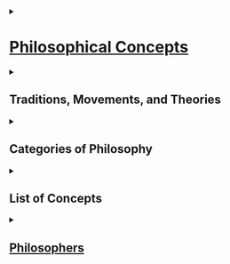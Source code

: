 <details><summary><h1><a href="https://plato.stanford.edu/index.html">Philosophical Concepts</a></h1></summary>

- [Philosophical Concepts](https://www.youtube.com/playlist?list=PLzWd5Ny3vW3Twa6jGRRBYsrqsLodJYfG7)

1. [Conceptual Distinctions](https://en.wikipedia.org/wiki/Category:Conceptual_distinctions)
2. [Conceptual Systems](https://en.wikipedia.org/wiki/Category:Conceptual_systems)
3. [Philosophical Arguments](https://en.wikipedia.org/wiki/Category:Philosophical_arguments)
4. [Philosophical Methodology](https://en.wikipedia.org/wiki/Category:Philosophical_methodology)
5. [Concepts in Metaphysics](https://en.wikipedia.org/wiki/Category:Concepts_in_metaphysics)
6. [Principles](https://en.wikipedia.org/wiki/Category:Principles)

</details>


<details><summary><h2> Traditions, Movements, and Theories </h2></summary>

1. [Information Philosophy](https://www.informationphilosopher.com/)
2. [Rationalism vs Empiricism](https://plato.stanford.edu/entries/rationalism-empiricism/)
3. [Analytical Philosophy](https://en.wikipedia.org/wiki/Category:Analytic_philosophy)
4. [Logical_positivism](https://en.wikipedia.org/wiki/Logical_positivism)
5. [Pragmatism](https://en.wikipedia.org/wiki/Category:Pragmatism)
6. [Empiricism](https://en.wikipedia.org/wiki/Category:Empiricism)
7. [Theories of Meaning](https://plato.stanford.edu/entries/meaning/)
8. [Nihilism](https://en.wikipedia.org/wiki/Category:Nihilism)
9. [Computational Philosophy](https://plato.stanford.edu/entries/computational-philosophy/)
10. [Philosophy of Mind](https://en.wikipedia.org/wiki/Category:Philosophy_of_mind)
11. [Philosophical Interpretation](https://en.wikipedia.org/wiki/Category:Interpretation_(philosophy))
12. [Thought Experiments](https://en.wikipedia.org/wiki/Category:Thought_experiments) and [Thought Experiments in Philosophy](https://en.wikipedia.org/wiki/Category:Thought_experiments_in_philosophy)
13. [Philosophical Schools of Thought](https://en.wikipedia.org/wiki/Category:Philosophical_schools_and_traditions)
14. [Philosophical Traditions](https://en.wikipedia.org/wiki/Category:Philosophical_traditions)
15. [Philosophical Movements](https://en.wikipedia.org/wiki/Category:Philosophical_movements)
16. [Philosophical Theories](https://en.wikipedia.org/wiki/Category:Philosophical_theories)
17. [Pragmaticism](https://en.wikipedia.org/wiki/Pragmaticism)
18. [List_of_schools_of_philosophy](https://en.wikipedia.org/wiki/List_of_schools_of_philosophy)

</details>

<details><summary><h2> Categories of Philosophy </h2></summary>

1. [Epistemology](https://en.wikipedia.org/wiki/Category:Epistemology)
	- [Epistemological_theories](https://en.wikipedia.org/wiki/Category:Epistemological_theories)
	- [Justification](https://en.wikipedia.org/wiki/Category:Justification_(epistemology))
	- [Concepts_in_epistemology](https://en.wikipedia.org/wiki/Category:Concepts_in_epistemology)
	- [Foundationalism](https://en.wikipedia.org/wiki/Foundationalism)
	- [Epistemology_of_science](https://en.wikipedia.org/wiki/Category:Epistemology_of_science)
	- [Empiricism](https://en.wikipedia.org/wiki/Category:Empiricism)
	- [Rationalism](https://en.wikipedia.org/wiki/Category:Rationalism)
	- [Evidentialism](https://en.wikipedia.org/wiki/Evidentialism)
	- [Coherentism](https://en.wikipedia.org/wiki/Coherentism) [Theories](https://plato.stanford.edu/entries/justep-coherence/)
	- [Epistemic Closure](https://plato.stanford.edu/entries/closure-epistemic/)
	- [Analysis of Knowledge](https://plato.stanford.edu/entries/knowledge-analysis/)
	- [Verificationism](https://en.wikipedia.org/wiki/Verificationism)
	- [Formal](https://plato.stanford.edu/entries/formal-epistemology/)
	- [Social Epistemology](https://plato.stanford.edu/entries/epistemology-social/)
	- [Bayesian Epistemology](https://plato.stanford.edu/entries/epistemology-bayesian/)
	- [Constructive Empiricism](https://plato.stanford.edu/entries/constructive-empiricism/)
	- [Münchhausen trilemma](https://en.wikipedia.org/wiki/M%C3%BCnchhausen_trilemma)
	- [Fallibilism](https://en.wikipedia.org/wiki/Fallibilism)
	- [Epistemic Paradoxes](https://plato.stanford.edu/entries/epistemic-paradoxes/)
	- [Skepticism](https://en.wikipedia.org/wiki/Category:Skepticism)
	- [Theories of Truth](https://en.wikipedia.org/wiki/Category:Theories_of_truth)
	- [Truth Values](https://plato.stanford.edu/entries/truth-values/)
	- [Reliabalism](https://plato.stanford.edu/entries/reliabilism/)
	- [Perspectivism](https://en.wikipedia.org/wiki/Perspectivism)
	- [Disquotational Principle](https://en.wikipedia.org/wiki/Disquotational_principle)
	- [Computational Epistemology](http://cogsci.uwaterloo.ca/Index.html)
	- [Defeasibility Theories of Knowledge](https://philpapers.org/browse/defeasibility-theory-of-knowledge) & [Defeaters in Epistemology](https://iep.utm.edu/defeaters-in-epistemology/)
	- [Hinge Epistemology](https://philpapers.org/rec/COLWHE)
	- [Truth Correspondence](https://plato.stanford.edu/entries/truth-correspondence/)
	- [Knowledge and Truth Tracking](https://academic.oup.com/book/5808/chapter-abstract/149017155?redirectedFrom=fulltext)
	- [Infinitism](https://iep.utm.edu/inf-epis/)
	- [Coherentism](https://plato.stanford.edu/entries/justep-coherence/)
	- [Internalism and Externalism](https://plato.stanford.edu/entries/justep-intext/)
	- [Social Epistemology](https://plato.stanford.edu/entries/epistemology-social/)
2. [Ontology](https://en.wikipedia.org/wiki/Ontology)
	- [Applied Ontology](http://ontology.buffalo.edu/smith/)
	- [Mereology](https://en.wikipedia.org/wiki/Category:Mereology)
3. [Metaphysics](https://en.wikipedia.org/wiki/Category:Metaphysics)
	- [The Metaphysics Project](https://mally.stanford.edu/index.html)
4. [Philosophy of Language](https://en.wikipedia.org/wiki/Category:Philosophy_of_language)
	- [Meaning](https://en.wikipedia.org/wiki/Category:Meaning_(philosophy_of_language))
	- [Formal Semantics](https://en.wikipedia.org/wiki/Category:Formal_semantics_(natural_language))
	- [Semantics](https://en.wikipedia.org/wiki/Category:Semantics)
	- [Linguistic Pragmatics](https://en.wikipedia.org/wiki/Category:Pragmatics)
	- [Semiotics](https://en.wikipedia.org/wiki/Category:Semiotics)
5. [Philosophy of Science](https://en.wikipedia.org/wiki/Category:Philosophy_of_science)
6. [Philosophy_of_social_science](https://en.wikipedia.org/wiki/Category:Philosophy_of_social_science)
7. [Philology](https://en.wikipedia.org/wiki/Philology)
8. [Formal Semantics](https://en.wikipedia.org/wiki/Category:Formal_semantics_(natural_language))

</details>

<details><summary><h2> List of Concepts </h2></summary>

1. [Events](https://plato.stanford.edu/entries/events/)
2. [Properties](https://plato.stanford.edu/entries/properties/)
3. [Platonism](https://en.wikipedia.org/wiki/Platonism)
4. [Teleology](https://en.wikipedia.org/wiki/Category:Teleology)
5. [Argumentation & Reasoning](https://philpeople.org/profiles/41605/publication_attributions?app=&order=added&page=6)
6. [Types & Tokens](https://plato.stanford.edu/entries/types-tokens/)
7. [Occams Razor](https://en.wikipedia.org/wiki/Occam%27s_razor)
8. [Argument From Ignorance](https://en.wikipedia.org/wiki/Argument_from_ignorance)
9. [Reductio Ad Absurdum](https://en.wikipedia.org/wiki/Reductio_ad_absurdum)
10. [Fact-Value](https://en.wikipedia.org/wiki/Fact%E2%80%93value_distinction)
11. [Is-Ought](https://en.wikipedia.org/wiki/Is%E2%80%93ought_problem)
12. [Principle of Charity](https://en.wikipedia.org/wiki/Principle_of_charity)
13. [Map-Territory](https://en.wikipedia.org/wiki/Map%E2%80%93territory_relation)
14. [Allegory of the Cave](https://en.wikipedia.org/wiki/Allegory_of_the_cave)
15. [Statistical Syllogism](https://en.wikipedia.org/wiki/Statistical_syllogism)
16. [Just World Hypothesis](https://en.wikipedia.org/wiki/Just-world_hypothesis)
17. [A priori A Posteriori](https://en.wikipedia.org/wiki/A_priori_and_a_posteriori)
18. [Humes Fork](https://en.wikipedia.org/wiki/Hume%27s_fork)
19. [Analytic - Synthetic](https://en.wikipedia.org/wiki/Analytic%E2%80%93synthetic_distinction)
20. [Potentiality vs Actuality](https://en.wikipedia.org/wiki/Potentiality_and_actuality)
21. [Essence](https://en.wikipedia.org/wiki/Essence)
22. [Monotonicity of Entailment](https://en.wikipedia.org/wiki/Monotonicity_of_entailment)
23. [Difference](https://en.wikipedia.org/wiki/Category:Difference)
24. [Abstract vs Concrete](https://en.wikipedia.org/wiki/Abstract_and_concrete)
25. [Kantian Categories](https://en.wikipedia.org/wiki/Category_(Kant)#The_table_of_judgments)
26. [Dualism](https://plato.stanford.edu/entries/dualism/)
27. [Kantian Metaphysics](https://plato.stanford.edu/entries/kant-metaphysics/)
28. [State of Affairs](https://plato.stanford.edu/entries/states-of-affairs/)
29. [Facts & Knowledge](https://plato.stanford.edu/entries/facts/)
30. [Vacuous Truth](https://en.wikipedia.org/wiki/Vacuous_truth)
31. [Necessity and Sufficiency](https://en.wikipedia.org/wiki/Category:Necessity_and_sufficiency)
32. [Dichotomies](https://en.wikipedia.org/wiki/Category:Dichotomies)
33. [Principle of Sufficient Reason](https://en.wikipedia.org/wiki/Principle_of_sufficient_reason)
34. [Belief](https://en.wikipedia.org/wiki/Belief_revision) [Revision](https://plato.stanford.edu/entries/logic-belief-revision/)
35. [transcendental arguments](https://plato.stanford.edu/entries/transcendental-arguments/)
36. [Objectivity](https://en.wikipedia.org/wiki/Objectivity_(philosophy))
37. [Philosophical Razors](https://en.wikipedia.org/wiki/Category:Razors_(philosophy))
38. [Contingency](https://en.wikipedia.org/wiki/Contingency_(philosophy))
39. [Genus - Differentia](https://en.wikipedia.org/wiki/Genus%E2%80%93differentia_definition)
40. [Abstract Objects](https://plato.stanford.edu/entries/abstract-objects/)
41. [Existence_precedes_essence](https://en.wikipedia.org/wiki/Existence_precedes_essence)
42. [Conceptualism vs Non-Conceptualism](https://plato.stanford.edu/entries/kant-conceptualism/)
43. [Concepts](https://en.wikipedia.org/wiki/Category:Concepts)
44. [Realist](https://iep.utm.edu/sci-real/) vs [Anti-Realist](http://people.loyno.edu/~folse/Realism1.html)
	- [Realism](https://plato.stanford.edu/entries/realism/)
	- [Philosophical Realism](https://en.wikipedia.org/wiki/Category:Philosophical_realism)
45. [Mediaval Problem of Universals](https://plato.stanford.edu/entries/universals-medieval/)
46. [Dispositions](https://plato.stanford.edu/entries/dispositions/)
47. [Intrinsic vs Extrinsic](https://plato.stanford.edu/entries/intrinsic-extrinsic/)
48. [Determinate and Determinables](https://plato.stanford.edu/entries/determinate-determinables/)
49. [Vagueness](https://plato.stanford.edu/entries/vagueness/)
50. [Monism](https://en.wikipedia.org/wiki/Category:Monism)
	- [Materialism](https://en.wikipedia.org/wiki/Materialism)
51. [Nominalism](https://en.wikipedia.org/wiki/Nominalism)
52. [Naturalism](https://plato.stanford.edu/entries/naturalism/)
53. [Idealism](https://en.wikipedia.org/wiki/Category:Idealism)
54. [Tropes](https://plato.stanford.edu/entries/tropes/)
55. [Particulars](https://en.wikipedia.org/wiki/Particular)
56. [Objects](https://plato.stanford.edu/entries/object/): [Category of Objects](https://en.wikipedia.org/wiki/Category:Objects) and [Fictional Entities](https://plato.stanford.edu/entries/fictional-entities/)
57. [Substance](https://plato.stanford.edu/entries/substance/)
58. [Categories](https://plato.stanford.edu/entries/categories/)
59. [Essential vs Accidental](https://plato.stanford.edu/entries/essential-accidental/)
60. [Relations](https://plato.stanford.edu/entries/relations/)
61. [Process Philosophy](https://plato.stanford.edu/entries/process-philosophy/)
62. [Fundamentality](https://plato.stanford.edu/entries/fundamentality/)
63. [Temporal Parts](https://plato.stanford.edu/entries/temporal-parts/)
64. [Problem of the Many](https://plato.stanford.edu/entries/problem-of-many/)
65. [Sorites Paradox](https://plato.stanford.edu/entries/sorites-paradox/)
66. [Gettier Problem](https://en.wikipedia.org/wiki/Gettier_problem)
67. [Meaning](https://en.wikipedia.org/wiki/Meaning_(philosophy))
68. [Aristotle Causality](https://plato.stanford.edu/entries/aristotle-causality/)
69. [Possible Worlds](https://plato.stanford.edu/entries/possible-worlds/)
70. [Ghost in the Machine](https://en.wikipedia.org/wiki/Ghost_in_the_machine)
71. [Ontological Commitment](https://plato.stanford.edu/entries/ontological-commitment/)
72. [Supervenience](https://plato.stanford.edu/entries/supervenience/)
73. [Philosophical Zombies](https://plato.stanford.edu/entries/zombies/)
74. [Quantifiers](https://en.wikipedia.org/wiki/Quantifier_(logic))
75. [Mathematical Mapping](https://en.wikipedia.org/wiki/Map_(mathematics))
76. [Logical Connective](https://en.wikipedia.org/wiki/Category:Logical_connectives)
77. [Kripke Semantics](https://en.wikipedia.org/wiki/Kripke_semantics)
78. [Aristotle on Non Contradiction](https://plato.stanford.edu/entries/aristotle-noncontradiction/)
79. [Symbol Grounding Problem](https://en.wikipedia.org/wiki/Symbol_grounding_problem)
80. [Descartes Rejection of Aristotelianism](https://oxford.universitypressscholarship.com/view/10.1093/acprof:oso/9780199570430.001.0001/acprof-9780199570430-chapter-6)
81. [Action Theory](https://plato.stanford.edu/entries/action/)
82. [Thought Experiment](https://en.wikipedia.org/wiki/Thought_experiment)
83. [Hermeneutics](https://plato.stanford.edu/entries/hermeneutics/)
84. [Free](https://en.wikipedia.org/wiki/Category:Free_will) [Will](https://plato.stanford.edu/entries/freewill/)
	- [Indeterminism](https://en.wikipedia.org/wiki/Indeterminism)
	- [Randomness](https://en.wikipedia.org/wiki/Category:Randomness)
	- [Determinism](https://en.wikipedia.org/wiki/Category:Determinism)
	- [Incompatibilism Theories](https://plato.stanford.edu/entries/incompatibilism-theories/)
	- [Compatibalism](https://plato.stanford.edu/entries/compatibilism/)
	- [Uncertainty](https://en.wikipedia.org/wiki/Uncertainty)
	- [Agency](https://plato.stanford.edu/entries/agency/)
	- [Libertarianism](https://en.wikipedia.org/wiki/Libertarianism_(metaphysics))
	- [Philosophy](https://plato.stanford.edu/entries/action/) of [Action](https://en.wikipedia.org/wiki/Category:Action_(philosophy))
85. [Hypothetical Impertive](https://en.wikipedia.org/wiki/Hypothetical_imperative)
86. [Categorical Imperitive](https://en.wikipedia.org/wiki/Categorical_imperative)
87. [Sophisttry](https://en.wikipedia.org/wiki/Sophist)
88. [Critique_of_the_Kantian_Philosophy](https://en.wikipedia.org/wiki/Critique_of_the_Kantian_Philosophy)
89. [Instrumental Rationality](https://plato.stanford.edu/entries/rationality-instrumental/)
90. [Instrumental_and_value_rationality](https://en.wikipedia.org/wiki/Instrumental_and_value_rationality)
91. [Information](https://plato.stanford.edu/entries/information/)
92. [Philosophy of Information](https://en.wikipedia.org/wiki/Philosophy_of_information)
93. [Unobservable](https://en.wikipedia.org/wiki/Unobservable)
94. [Anti Realism](https://en.wikipedia.org/wiki/Anti-realism)
95. [Qualia: The Knowledge Argument](https://plato.stanford.edu/entries/qualia-knowledge/)
96. [Intersubjectivity](https://en.wikipedia.org/wiki/Intersubjectivity)
97. [Other Minds](https://plato.stanford.edu/entries/other-minds/)
98. [Sorites Paradox](https://plato.stanford.edu/entries/sorites-paradox/)
99. [Descartes Method](https://plato.stanford.edu/entries/descartes-method/)
100. [Kantian Category](https://en.wikipedia.org/wiki/Category_(Kant)) and [Aristotelian Categories](https://en.wikipedia.org/wiki/Categories_(Aristotle))
101. [Deconstruction](https://en.wikipedia.org/wiki/Deconstruction)
102. [Implicature](https://plato.stanford.edu/entries/implicature/)
103. [Mental Causation](https://plato.stanford.edu/entries/mental-causation/)
104. [Scientific Realism](https://plato.stanford.edu/entries/scientific-realism/)
105. [Rationalism](https://en.wikipedia.org/wiki/Rationalism)
106. [Bounded Rationality](https://en.wikipedia.org/wiki/Bounded_rationality)
107. [Chinese Room](https://en.wikipedia.org/wiki/Chinese_room)
108. [Propositional](https://iep.utm.edu/prop-ati/) [Attitude](https://en.wikipedia.org/wiki/Propositional_attitude)
109. [Vienna Circle](https://plato.stanford.edu/entries/vienna-circle/)
110. [Sense and Reference](https://en.wikipedia.org/wiki/Sense_and_reference)
111. [Essentialism](https://en.wikipedia.org/wiki/Essentialism)
112. [Hegelian Dialectics](https://plato.stanford.edu/entries/hegel-dialectics/) and [Dialectical Forms](https://en.wikipedia.org/wiki/Dialectic)
113. [Panpsychism](https://plato.stanford.edu/entries/panpsychism/)
114. [Quine–Putnam indispensability argument](https://en.wikipedia.org/wiki/Quine%E2%80%93Putnam_indispensability_argument)
115. [Benacerrafs Identification Problem](https://en.wikipedia.org/wiki/Benacerraf%27s_identification_problem)
116. [Underdetermination](https://en.wikipedia.org/wiki/Underdetermination)
117. [Raven Paradox](https://en.wikipedia.org/wiki/Raven_paradox)
118. [De Dicto - De Re](https://plato.stanford.edu/entries/prop-attitude-reports/dere.html)
119. [Problem of the Criterion](https://en.wikipedia.org/wiki/Problem_of_the_criterion)
120. [Incompleteness Theorems](https://en.wikipedia.org/wiki/G%C3%B6del%27s_incompleteness_theorems)
121. [No Free Lunch Theorem](https://en.wikipedia.org/wiki/No_free_lunch_theorem)
122. [Underdetermination](https://plato.stanford.edu/entries/scientific-underdetermination/)
123. [Correspondence Theory of Truth](https://plato.stanford.edu/entries/truth-correspondence/)
124. [Universal Constructor](https://en.wikipedia.org/wiki/Von_Neumann_universal_constructor)
125. [Impossibility Theorem](https://en.wikipedia.org/wiki/Arrow%27s_impossibility_theorem)
126. [Self Reference](https://plato.stanford.edu/entries/self-reference/)
127. [Self Referential Paradoxes](https://en.wikipedia.org/wiki/Category:Self-referential_paradoxes)
128. [Deflationary Theory of Truth](https://en.wikipedia.org/wiki/Deflationary_theory_of_truth)
129. [Conways Game of Life](https://en.wikipedia.org/wiki/Conway%27s_Game_of_Life)
130. [Computational Irreducibility](https://en.wikipedia.org/wiki/Computational_irreducibility)
131. [Church Turing Thesis](https://plato.stanford.edu/entries/church-turing/)
132. [Self Replicating Machine](https://en.wikipedia.org/wiki/Self-replicating_machine)
133. [Self Organization](https://en.wikipedia.org/wiki/Self-organization)
134. [Felicity Conditions](https://en.wikipedia.org/wiki/Felicity_(pragmatics))
135. [Mills Methods](https://en.wikipedia.org/wiki/Mill%27s_Methods)
136. [Pragmatic_maxim](https://en.wikipedia.org/wiki/Pragmatic_maxim)
137. [Truthmakers](https://plato.stanford.edu/entries/truthmakers/) and [Truthmaker_theory](https://en.wikipedia.org/wiki/Truthmaker_theory)
138. [Basic Belief](https://en.wikipedia.org/wiki/Basic_belief)
139. [Collective Consciousness](https://en.wikipedia.org/wiki/Collective_consciousness)
140. [Aberrant_decoding](https://en.wikipedia.org/wiki/Aberrant_decoding)
141. [Context_principle](https://en.wikipedia.org/wiki/Context_principle)
142. [Deixis](https://en.wikipedia.org/wiki/Deixis)
143. [Principle_of_humanity](https://en.wikipedia.org/wiki/Principle_of_humanity)
144. [Precautionary_principle](https://en.wikipedia.org/wiki/Precautionary_principle)
145. [Cooperative_principle](https://en.wikipedia.org/wiki/Cooperative_principle)
146. [Straw Man](https://en.wikipedia.org/wiki/Straw_man)
147. [Meme](https://en.wikipedia.org/wiki/Meme)
148. [Metanarrative](https://en.wikipedia.org/wiki/Metanarrative)
149. [Social Norm](https://en.wikipedia.org/wiki/Social_norm)
150. [Paradigm](https://en.wikipedia.org/wiki/Paradigm)
151. [Theory of Everything](https://en.wikipedia.org/wiki/Theory_of_everything)
152. [Worldview](https://en.wikipedia.org/wiki/Worldview)
153. [Qualia](https://en.wikipedia.org/wiki/Qualia)
154. [Harm Principle](https://en.wikipedia.org/wiki/Harm_principle)
155. [Gettier Problem](https://iep.utm.edu/gettier/)
156. [Contextualism](https://en.wikipedia.org/wiki/Contextualism)
157. [Problem_of_the_criterion](https://en.wikipedia.org/wiki/Problem_of_the_criterion)
158. [Ship of Theseus](https://en.wikipedia.org/wiki/Ship_of_Theseus)
159. [Moravecs Paradox](https://en.wikipedia.org/wiki/Moravec%27s_paradox)
160. [Mental Causation](https://plato.stanford.edu/entries/mental-causation/)
161. [The pairing problem](https://www3.nd.edu/~jspeaks/courses/2006-7/20208/against-dualism.html)
162. [Qualia: Knowledge Argument against Physicalism](https://plato.stanford.edu/entries/qualia-knowledge/)
163. [Prototype Theory](https://en.wikipedia.org/wiki/Prototype_theory)
164. [Archetype](https://en.wikipedia.org/wiki/Archetype)
165. [Postmodernism](https://en.wikipedia.org/wiki/Postmodernism)
	- [The Postmodern condition](https://en.wikipedia.org/wiki/The_Postmodern_Condition)
	- [Postmodernity](https://en.wikipedia.org/wiki/Postmodernity)
166. [Causation in Physics](https://plato.stanford.edu/entries/causation-physics/)
167. [Natural Philosophy](https://en.wikipedia.org/wiki/Natural_philosophy)
168. [Luthers Inluence on Philosophy](https://plato.stanford.edu/entries/luther-influence/)
169. [Relevance Theory](https://en.wikipedia.org/wiki/Relevance_theory)
170. [Ataraxia](https://en.wikipedia.org/wiki/Ataraxia) and [Apatheia](https://en.wikipedia.org/wiki/Apatheia) and [Euthymia](https://en.wikipedia.org/wiki/Euthymia_(philosophy))
171. [Social Contract](https://en.wikipedia.org/wiki/Social_contract)
172. [Quietism](https://en.wikipedia.org/wiki/Quietism_(philosophy))
173. [Hypothetico-Deductive Model](https://en.wikipedia.org/wiki/Hypothetico-deductive_model)
174. [Romanticism_in_philosophy](https://en.wikipedia.org/wiki/Romanticism_in_philosophy)
175. [Critical_rationalism](https://en.wikipedia.org/wiki/Critical_rationalism)
176. [Positivism](https://en.wikipedia.org/wiki/Positivism), [Positivism_dispute](https://en.wikipedia.org/wiki/Positivism_dispute), and [Antipositivism](https://en.wikipedia.org/wiki/Antipositivism)
177. [Historicism](https://en.wikipedia.org/wiki/Historicism)
188. [Dogma](https://en.wikipedia.org/wiki/Dogma)
	- [Disconfirming Evidence](http://rebirthofreason.com/Articles/Rowlands/Disconfirming_Evidence.shtml)
	- [Falsifiability](https://en.wikipedia.org/wiki/Falsifiability)
	- [Ad_hoc_hypothesis](https://en.wikipedia.org/wiki/Ad_hoc_hypothesis)
	- [Raven_paradox](https://en.wikipedia.org/wiki/Raven_paradox)
	- [Selective_perception](https://en.wikipedia.org/wiki/Selective_perception)
189. [Neo Kantianism](https://plato.stanford.edu/entries/neo-kantianism/)
190. [World_disclosure](https://en.wikipedia.org/wiki/World_disclosure)
191. [Lebensphilosophie](https://en.wikipedia.org/wiki/Lebensphilosophie)
192. [Duhem Quine Thesis](https://en.wikipedia.org/wiki/Duhem%E2%80%93Quine_thesis)
193. [Linguistic_modality](https://en.wikipedia.org/wiki/Category:Linguistic_modality)
194. [Language Game](https://en.wikipedia.org/wiki/Language_game_(philosophy))
195. [Will to Power](https://en.wikipedia.org/wiki/Will_to_power)
196. [Condorcet_paradox](https://en.wikipedia.org/wiki/Condorcet_paradox)
197. [The Economic Analysis of Law](https://plato.stanford.edu/entries/legal-econanalysis/)
198. [Fitch's Paradox of Knowability](https://en.wikipedia.org/wiki/Fitch%27s_paradox_of_knowability)
199. [Philosophy of AI](https://en.wikipedia.org/wiki/Philosophy_of_artificial_intelligence)
	- [Reasoning_system](https://en.wikipedia.org/wiki/Reasoning_system)
	- [artificial general intelligence](https://en.wikipedia.org/wiki/Artificial_general_intelligence)
	- [turing test](https://plato.stanford.edu/entries/turing-test/)
	- [Knowledge_representation_and_reasoning](https://en.wikipedia.org/wiki/Knowledge_representation_and_reasoning)
	- [Church Turing Thesis](https://en.wikipedia.org/wiki/Church%E2%80%93Turing_thesis)
	- [Computability](https://en.wikipedia.org/wiki/Computability)
	- [Computable Function](https://en.wikipedia.org/wiki/Computable_function)
	- [Model of Computation](https://en.wikipedia.org/wiki/Model_of_computation)
200. [Thought Experiment](https://plato.stanford.edu/entries/thought-experiment/)
201. [Wu Wei](https://en.wikipedia.org/wiki/Wu_wei)
202. [Observational_equivalence](https://en.wikipedia.org/wiki/Observational_equivalence)
203. [Overdetermination](https://en.wikipedia.org/wiki/Overdetermination)
204. [Confirmation_holism](https://en.wikipedia.org/wiki/Confirmation_holism)
205. [Instrumentalism](https://en.wikipedia.org/wiki/Instrumentalism)
206. [Computational_theory_of_mind](https://en.wikipedia.org/wiki/Computational_theory_of_mind)
207. [Functionalism](https://en.wikipedia.org/wiki/Functionalism_(philosophy_of_mind))
208. [Expert System](https://en.wikipedia.org/wiki/Expert_system)

</details>

<details><summary><h2><a href="https://leiterreports.typepad.com/blog/2009/03/so-who-is-the-most-important-philosopher-of-the-past-200-years.html">Philosophers</a></h2></summary>

- [Timeline of Western Philosophy](https://en.wikipedia.org/wiki/Timeline_of_Western_philosophers)
- [Pupils of Socrates](https://en.wikipedia.org/wiki/Category:Pupils_of_Socrates)

<details><summary><h3> Ancient Greece and Rome </h3></summary>

1. [Ancient_Greek_philosophy](https://en.wikipedia.org/wiki/Ancient_Greek_philosophy)
2. [Presocratic_philosophy](https://en.wikipedia.org/wiki/Category:Presocratic_philosophy)
3. [Hellenistic_philosophy](https://en.wikipedia.org/wiki/Category:Hellenistic_philosophy)
4. [Pyrrhonism](https://en.wikipedia.org/wiki/Category:Pyrrhonism)
5. [Hellenistic_period](https://en.wikipedia.org/wiki/Hellenistic_period)
6. [Gorgias](https://en.wikipedia.org/wiki/Gorgias_(dialogue))
7. [Epilogism](https://en.wikipedia.org/wiki/Epilogism)
8. [Milesian School](https://en.wikipedia.org/wiki/Milesian_school)
9. [Eleatic School](https://en.wikipedia.org/wiki/Category:Eleatic_school)
10. [Atomism](https://en.wikipedia.org/wiki/Atomism)
11. [Epicureanism](https://en.wikipedia.org/wiki/Epicureanism)
	- [Epicurean Philosophers](https://en.wikipedia.org/wiki/Category:Epicurean_philosophers)
12. [Stoicism](https://en.m.wikipedia.org/wiki/Category:Stoicism)
13. [Ancient_Roman_philosophy](https://en.wikipedia.org/wiki/Ancient_Roman_philosophy)
14. [Cynicism](https://en.wikipedia.org/wiki/Cynicism_(philosophy))
15. [Pyrrhonism](https://en.wikipedia.org/wiki/Pyrrhonism)

</details>

<details><summary><h3><a href="https://en.wikipedia.org/wiki/Category:Classical_Greek_philosophers">Classical and </a><a href="https://en.wikipedia.org/wiki/Category:Presocratic_philosophers">Presocratic Philosophers</a></h3></summary>

1. [Sextus Empiricus](https://en.wikipedia.org/wiki/Sextus_Empiricus)
2. [Zeno Elea](https://plato.stanford.edu/entries/zeno-elea/)
3. [PreSocratics](https://plato.stanford.edu/entries/presocratics/)
4. [Democritus](https://en.wikipedia.org/wiki/Democritus)
5. [Epicurus](https://plato.stanford.edu/entries/epicurus/)
	- [epicurus website](https://epicurus.net/)
	- [epicurism](https://epicurism.info/)
	- [epicurusphilosophy](https://epicurusphilosophy.com/)
	- [newepicurean](https://newepicurean.com/)
6. [Lucretius](https://plato.stanford.edu/entries/lucretius/)
7. [parmenides](https://plato.stanford.edu/entries/parmenides/)
8. [Protagoras](https://en.wikipedia.org/wiki/Protagoras)
9. [Socrates](https://en.wikipedia.org/wiki/Category:Socrates)
10. [Plato](https://en.wikipedia.org/wiki/Category:Plato)
11. [Aristotle](https://en.wikipedia.org/wiki/Category:Aristotle)
12. [Carneades](https://en.wikipedia.org/wiki/Carneades)
13. [Cicero](https://en.wikipedia.org/wiki/Cicero)
14. [Parmenides](https://en.wikipedia.org/wiki/Parmenides)
15. [Heraclitus](https://en.wikipedia.org/wiki/Heraclitus)
16. [Pyrrho](https://en.wikipedia.org/wiki/Pyrrho)
17. [Thucydides](https://en.wikipedia.org/wiki/Thucydides)
18. [Plutarch](https://en.wikipedia.org/wiki/Plutarch)
19. [Herodotus](https://en.wikipedia.org/wiki/Herodotus)
20. [Pre Socratic Philosophy](https://en.wikipedia.org/wiki/Pre-Socratic_philosophy)
21. [Cyrenaics](https://en.wikipedia.org/wiki/Cyrenaics)
22. [Thales of Miletus](https://en.wikipedia.org/wiki/Thales_of_Miletus)
23. [Xenophanes](https://plato.stanford.edu/entries/xenophanes/)
24. [Lucretius](https://plato.stanford.edu/entries/lucretius/)
25. [Leucippus](https://en.wikipedia.org/wiki/Leucippus)
26. [Euhemerus](https://en.wikipedia.org/wiki/Euhemerus)
27. [Anaxagoras](https://plato.stanford.edu/entries/anaxagoras/)
28. [Aristippus](https://en.wikipedia.org/wiki/Aristippus)
29. [Hypatia](https://en.wikipedia.org/wiki/Hypatia)
30. [Marcus_Aurelius](https://en.wikipedia.org/wiki/Marcus_Aurelius)
31. [Diagoras of Melos](https://en.wikipedia.org/wiki/Diagoras_of_Melos)
32. [Theodorus of Cyrene](https://en.wikipedia.org/wiki/Theodorus_of_Cyrene)
33. [Archytas](https://en.wikipedia.org/wiki/Archytas)
34. [Anaxagoras](https://en.wikipedia.org/wiki/Anaxagoras)
35. [Archelaus](https://en.wikipedia.org/wiki/Archelaus_(philosopher))
36. [Xenophon](https://en.wikipedia.org/wiki/Xenophon)
37. [Polybius](https://en.wikipedia.org/wiki/Polybius)
38. [Epictetus](https://en.wikipedia.org/wiki/Epictetus)
39. [Seneca_the_Younger](https://en.wikipedia.org/wiki/Seneca_the_Younger)
40. [Diogenes](https://en.wikipedia.org/wiki/Diogenes)
41. [Antisthenes](https://en.wikipedia.org/wiki/Antisthenes)
42. [Seneca The Younger](https://en.wikipedia.org/wiki/Seneca_the_Younger)
43. [Antisthenes](https://en.wikipedia.org/wiki/Antisthenes)

#### Historical Information

1. [Alexander the Great](https://en.wikipedia.org/wiki/Alexander_the_Great)
2. [Greece in Roman Era](https://en.wikipedia.org/wiki/Greece_in_the_Roman_era)
3. [Ancient Rome](https://en.wikipedia.org/wiki/Ancient_Rome)
4. [Roman Republic](https://en.wikipedia.org/wiki/Roman_Republic)
5. [Roman Kingdom](https://en.wikipedia.org/wiki/Roman_Kingdom)

</details>

<details><summary><h3><a href="https://en.wikipedia.org/wiki/Category:Ancient_Chinese_philosophy">Ancient Chinese Philosophy</a></h3></summary>

1. [Confucius](https://en.wikipedia.org/wiki/Confucius)
	- [Neo Confucianism](https://en.wikipedia.org/wiki/Neo-Confucianism)
	- [Four_Books_and_Five_Classics](https://en.wikipedia.org/wiki/Four_Books_and_Five_Classics)
	- [Confucian Thought](https://en.wikipedia.org/wiki/Category:Confucian_thought)
	- [Confucianism](https://en.m.wikipedia.org/wiki/Category:Confucianism)
2. [Chinese_logicians](https://en.wikipedia.org/wiki/Category:Chinese_logicians)
	- [School of Names](https://en.wikipedia.org/wiki/Category:School_of_Names)
3. [Mohism](https://en.wikipedia.org/wiki/Category:Mohism)
	- [Mozi](https://en.wikipedia.org/wiki/Mozi)
4. [Legalism](https://en.wikipedia.org/wiki/Category:Legalism_(Chinese_philosophy))
	- [Shen Buhai](https://en.wikipedia.org/wiki/Shen_Buhai)
5. [Yangism](https://en.wikipedia.org/wiki/Yangism)
6. [Taoist Schools](https://en.wikipedia.org/wiki/Category:Taoist_schools)
	- [Laozi](https://en.wikipedia.org/wiki/Laozi)
7. [School of Diplomacy](https://en.wikipedia.org/wiki/School_of_Diplomacy)
8. [Sun Tzu](https://en.wikipedia.org/wiki/Sun_Tzu)
9. [Xunzi](https://plato.stanford.edu/entries/xunzi/)
10. [Hundred_Schools_of_Thought](https://en.wikipedia.org/wiki/Hundred_Schools_of_Thought)
11. [Classical Thought](https://en.wikipedia.org/wiki/Category:Classical_Chinese_philosophy)
12. [Philosophers by Century](https://en.wikipedia.org/wiki/Category:Chinese_philosophers_by_century)

</details>

<details><summary><h3> Ancient Indian Philosophy </h3></summary>

1. [Ajita Kesakambali](https://en.wikipedia.org/wiki/Ajita_Kesakambali)
2. [Sanjaya Belatthiputta](https://en.wikipedia.org/wiki/Sanjaya_Belatthiputta)
3. [Ajñana](https://en.wikipedia.org/wiki/Aj%C3%B1ana)
4. [Upanishads](https://en.wikipedia.org/wiki/Upanishads)
5. [Charvaka](https://en.wikipedia.org/wiki/Charvaka)
6. [Pakudha Kaccayana](https://en.wikipedia.org/wiki/Pakudha_Kaccayana)
7. [Makkhali Gosala](https://en.wikipedia.org/wiki/Makkhali_Gosala)
8. [Purana Kassapa](https://en.wikipedia.org/wiki/Purana_Kassapa)
9. [Nagarjuna](https://plato.stanford.edu/entries/nagarjuna/)
10. [Jayarāśi](https://plato.stanford.edu/entries/jayaraasi/)
11. [Śrīharṣa](https://plato.stanford.edu/entries/sriharsa/)

</details>

<details><summary><h3><a href="https://en.wikipedia.org/wiki/Classical_antiquity#Late_antiquity_(4th_to_6th_centuries_AD)"> Late Antiquity </a> </h3></summary>

1. [Plotinus](https://plato.stanford.edu/entries/plotinus/)
2. [Neoplatonism](https://en.wikipedia.org/wiki/Neoplatonism)
3. [Church Fathers](https://en.wikipedia.org/wiki/Church_Fathers)
4. [Porphyry](https://en.wikipedia.org/wiki/Porphyry_(philosopher))
5. [Proclus](https://plato.stanford.edu/entries/proclus/)
6. [iamblichus](https://plato.stanford.edu/entries/iamblichus/)
7. [Ammonius Saccas](https://en.wikipedia.org/wiki/Ammonius_Saccas)
8. [Augustine](https://plato.stanford.edu/entries/augustine/)
9. [Pseudo-Dionysius the Areopagite](https://plato.stanford.edu/entries/pseudo-dionysius-areopagite/)
10. [Simplicius of Cilicia](https://en.wikipedia.org/wiki/Simplicius_of_Cilicia)
11. [Damascius](https://en.wikipedia.org/wiki/Damascius)

</details>

<details><summary><h3><a href="https://en.wikipedia.org/wiki/Medieval_philosophy">Medieval and </a><a href="https://en.wikipedia.org/wiki/Scholasticism">Scholasticism</a></h3></summary>

1. [Ockham](https://en.wikipedia.org/wiki/William_of_Ockham)
2. [Aquinas](https://en.wikipedia.org/wiki/Thomas_Aquinas)
3. [Augustine](https://en.wikipedia.org/wiki/Augustine_of_Hippo)
4. [Duns Scotus](https://en.wikipedia.org/wiki/Duns_Scotus)
5. [Christian Philosophy](https://en.wikipedia.org/wiki/Category:Christian_philosophy)
6. [Aristotelianism](https://en.wikipedia.org/wiki/Category:Aristotelianism)
7. [Neoplatonism](https://en.wikipedia.org/wiki/Neoplatonism)
8. [Platonism](https://en.wikipedia.org/wiki/Platonism)
9. [Islamic Philosophy](https://en.wikipedia.org/wiki/Category:Islamic_philosophy)

- **Movements**
	* [Thomism](https://en.wikipedia.org/wiki/Thomism)
	* [Augustinianism](https://en.wikipedia.org/wiki/Augustinianism)
	* [Cartesianism](https://en.wikipedia.org/wiki/Cartesianism)
	* [Molinism](https://en.wikipedia.org/wiki/Molinism)
	* [Occamism](https://en.wikipedia.org/wiki/Occamism)
	* [School_of_Salamanca](https://en.wikipedia.org/wiki/School_of_Salamanca)
	* [Scotism](https://en.wikipedia.org/wiki/Scotism)
	* [Neo Scholasticism](https://en.wikipedia.org/wiki/Neo-scholasticism)

</details>

<details><summary><h3><a href="https://en.wikipedia.org/wiki/List_of_philosophers_born_in_the_18th_century">Enlightenment and </a><a href="https://en.wikipedia.org/wiki/Renaissance_philosophy">Renaissance</a></h3></summary>

1. [Mill](https://plato.stanford.edu/entries/mill/)
2. [Locke](https://plato.stanford.edu/entries/locke/)
3. [Bentham](https://plato.stanford.edu/entries/bentham/)
4. [Adam Smith](https://plato.stanford.edu/entries/smith-moral-political/)
5. [Bacon](https://plato.stanford.edu/entries/francis-bacon/)
6. [Berkeley](https://plato.stanford.edu/entries/berkeley/)
7. [Libertarian Thinkers](https://principledlibertarian.com/2019/04/10/libertarian-thinkers/)
8. [Machiavelli](https://en.wikipedia.org/wiki/Niccol%C3%B2_Machiavelli)
9. [Bayes](https://en.wikipedia.org/wiki/Thomas_Bayes)
10. [Descartes](https://en.wikipedia.org/wiki/Ren%C3%A9_Descartes)
11. [David Hume](https://en.wikipedia.org/wiki/Category:David_Hume)
12. [Kant](https://en.wikipedia.org/wiki/Immanuel_Kant)
13. [Burke](https://en.wikipedia.org/wiki/Edmund_Burke)
14. [Spinoza](https://en.wikipedia.org/wiki/Baruch_Spinoza)
15. [Jean Charles Léonard de Sismondi](https://en.wikipedia.org/wiki/Jean_Charles_L%C3%A9onard_de_Sismondi)
16. [Gottfried_Wilhelm_Leibniz](https://en.wikipedia.org/wiki/Gottfried_Wilhelm_Leibniz)
17. [Pierre Bayle](https://plato.stanford.edu/entries/bayle/)
18. [Jean Baptiste Say](https://en.wikipedia.org/wiki/Jean-Baptiste_Say)
19. [Giordano Bruno](https://en.wikipedia.org/wiki/Giordano_Bruno)
20. [Pascal](https://en.wikipedia.org/wiki/Blaise_Pascal)
21. [Gauss](https://en.wikipedia.org/wiki/Carl_Friedrich_Gauss)
22. [Juana Inés de la Cruz](https://en.wikipedia.org/wiki/Juana_In%C3%A9s_de_la_Cruz)
23. [Giambattista_Vico](https://en.wikipedia.org/wiki/Giambattista_Vico)
24. [Thomas Browne](https://en.wikipedia.org/wiki/Thomas_Browne)
25. [Pierre_Gassendi](https://en.wikipedia.org/wiki/Pierre_Gassendi)
26. [Marsilio Ficino](https://en.wikipedia.org/wiki/Marsilio_Ficino)
27. [Gemistos_Plethon](https://en.wikipedia.org/wiki/Gemistos_Plethon)
28. [David Ricardo](https://en.wikipedia.org/wiki/David_Ricardo)
29. [Thomas Jefferson](https://en.wikipedia.org/wiki/Thomas_Jefferson)
30. [Jean-Jacques Rousseau](https://en.wikipedia.org/wiki/Jean-Jacques_Rousseau)
31. [Friedrich_Wilhelm_Joseph_Schelling](https://en.wikipedia.org/wiki/Friedrich_Wilhelm_Joseph_Schelling)

- **Counter Enlightenment**
	* [Counter-Enlightenment](https://en.wikipedia.org/wiki/Category:Counter-Enlightenment)
	* [Age_of_Enlightenment](https://en.wikipedia.org/wiki/Category:Age_of_Enlightenment)
	* [Anti Intellectualism](https://en.wikipedia.org/wiki/Category:Anti-intellectualism)
	* [Dialectic_of_Enlightenment](https://en.wikipedia.org/wiki/Dialectic_of_Enlightenment)

</details>

<details><summary><h3><a href="https://en.wikipedia.org/wiki/19th-century_philosophy">18th-19th Century</h3></summary>

1. [Hegel](https://en.wikipedia.org/wiki/Georg_Wilhelm_Friedrich_Hegel)
2. [Arthur_Schopenhauer](https://en.wikipedia.org/wiki/Arthur_Schopenhauer)
3. [Husserl](https://en.wikipedia.org/wiki/Edmund_Husserl)
4. [Marx](https://en.wikipedia.org/wiki/Karl_Marx)
5. [Friedrich_Nietzsche](https://en.wikipedia.org/wiki/Friedrich_Nietzsche)
6. [Frege](https://en.wikipedia.org/wiki/Gottlob_Frege)
7. [Kierkegaard](https://en.wikipedia.org/wiki/S%C3%B8ren_Kierkegaard)
8. [Ludwig Feuerbach](https://en.wikipedia.org/wiki/Ludwig_Feuerbach)
9. [Schutz](https://en.wikipedia.org/wiki/Alfred_Sch%C3%BCtz)
10. [Kierkegaard](https://en.wikipedia.org/wiki/S%C3%B8ren_Kierkegaard)
11. [Freud](https://en.wikipedia.org/wiki/Sigmund_Freud)
12. [Burke](https://en.wikipedia.org/wiki/Edmund_Burke)
13. [Thomas Reid](https://en.wikipedia.org/wiki/Thomas_Reid)
14. [Mary_Wollstonecraft](https://en.wikipedia.org/wiki/Mary_Wollstonecraft)
15. [Comte](https://plato.stanford.edu/entries/comte/)
16. [Henry Sidgwick](https://en.wikipedia.org/wiki/Henry_Sidgwick)
17. [Alfred Marshall](https://en.wikipedia.org/wiki/Alfred_Marshall)
18. [Carl Menger](https://en.wikipedia.org/wiki/Carl_Menger)
19. [George Boole](https://en.wikipedia.org/wiki/George_Boole)
20. [Augustus De Morgan](https://en.wikipedia.org/wiki/Augustus_De_Morgan)
21. [William Stanley Jevons](https://en.wikipedia.org/wiki/William_Stanley_Jevons)
22. [Leon Walras](https://en.wikipedia.org/wiki/L%C3%A9on_Walras)
23. [Joseph_Schumpeter](https://en.wikipedia.org/wiki/Joseph_Schumpeter)
24. [Durkheim](https://en.wikipedia.org/wiki/%C3%89mile_Durkheim)
25. [Max Weber](https://en.wikipedia.org/wiki/Max_Weber)
26. [Herbert Spencer](https://en.wikipedia.org/wiki/Herbert_Spencer)
27. [Malthus](https://en.wikipedia.org/wiki/Thomas_Robert_Malthus)
28. [Charles Fourier](https://en.wikipedia.org/wiki/Charles_Fourier)
29. [Vilfredo Pareto](https://en.wikipedia.org/wiki/Vilfredo_Pareto)
30. [Carl Jung](https://en.wikipedia.org/wiki/Carl_Jung)
31. [Mikhail_Bakunin](https://en.wikipedia.org/wiki/Mikhail_Bakunin)

</details>

<details><summary><h3><a href="https://en.wikipedia.org/wiki/List_of_philosophers_born_in_the_19th_century">19th-20th Century</h3></summary>

1. [Peirce](https://en.wikipedia.org/wiki/Category:Charles_Sanders_Peirce)
2. [William James](https://en.wikipedia.org/wiki/William_James)
3. [Ludwig_Wittgenstein](https://en.wikipedia.org/wiki/Ludwig_Wittgenstein)
4. [feyerabend](https://plato.stanford.edu/entries/feyerabend/)
5. [Imre_Lakatos](https://en.wikipedia.org/wiki/Imre_Lakatos)
6. [Bertrand Russell](https://en.wikipedia.org/wiki/Bertrand_Russell)
7. [Ayn Rand](https://en.wikipedia.org/wiki/Ayn_Rand)
8. [Vienna Circle](https://en.wikipedia.org/wiki/Vienna_Circle)
9. [AJ Ayer](https://en.wikipedia.org/wiki/A._J._Ayer)
10. [Keynes](https://en.wikipedia.org/wiki/John_Maynard_Keynes)
11. [Quine](https://en.wikipedia.org/wiki/Willard_Van_Orman_Quine)
12. [Carnap](https://en.wikipedia.org/wiki/Rudolf_Carnap)
13. [Putnam](https://en.wikipedia.org/wiki/Hilary_Putnam)
14. [Tarski](https://en.wikipedia.org/wiki/Alfred_Tarski)
15. [Whitehead](https://en.wikipedia.org/wiki/Alfred_North_Whitehead)
16. [Thomas Kuhn](https://en.wikipedia.org/wiki/Thomas_Kuhn)
17. [C.I. Lewis](https://en.wikipedia.org/wiki/C._I._Lewis)
18. [Gilbert Ryle](https://en.wikipedia.org/wiki/Gilbert_Ryle)
19. [John Dewey](https://en.wikipedia.org/wiki/John_Dewey)
20. [F.P. Strawson](https://en.wikipedia.org/wiki/P._F._Strawson)
21. [Thomas Nagel](https://en.wikipedia.org/wiki/Thomas_Nagel)
22. [Paul Grice](https://plato.stanford.edu/entries/grice/)
23. [Popper](https://en.wikipedia.org/wiki/Karl_Popper)
24. [William James](https://en.wikipedia.org/wiki/William_James)
25. [Wilfrid Sellars](https://en.wikipedia.org/wiki/Wilfrid_Sellars)
26. [Frank Ramsey](https://en.wikipedia.org/wiki/Frank_Ramsey_(mathematician))
27. [Irving Fisher](https://en.wikipedia.org/wiki/Irving_Fisher)
28. [Hayek](https://en.wikipedia.org/wiki/Friedrich_Hayek)
29. [Wassily_Leontief](https://en.wikipedia.org/wiki/Wassily_Leontief)
30. [Bernard Williams](https://en.wikipedia.org/wiki/Bernard_Williams)

</details>

<details><summary><h3><a href="https://en.wikipedia.org/wiki/Category:20th-century_philosophy">20th Century-Present</h3></summary>

1. [Douglas Walton](https://www.researchgate.net/profile/Douglas-Walton)
	- [papers](https://scholar.google.ca/citations?user=iRzoJwcAAAAJ&hl=en)
2. [Bernard Williams](https://en.wikipedia.org/wiki/Bernard_Williams)
3. [Leo Strauss](https://en.wikipedia.org/wiki/Leo_Strauss)
4. [Stephen Toulmin](https://en.wikipedia.org/wiki/Stephen_Toulmin)
5. [John Pollock](https://johnpollock.us/)
6. [Rawls](https://en.wikipedia.org/wiki/John_Rawls)
7. [Daniel Dennett](https://en.wikipedia.org/wiki/Daniel_Dennett)
8. [Gilbert_Harman](https://en.wikipedia.org/wiki/Gilbert_Harman)
9. [Paul Thagard](https://en.wikipedia.org/wiki/Paul_Thagard)
10. [Wilfred Sellers](https://plato.stanford.edu/entries/sellars/)
11. [Hilary Putnam](https://en.wikipedia.org/wiki/Hilary_Putnam)
12. [Brian Skyrms](https://en.wikipedia.org/wiki/Brian_Skyrms)
13. [Arthur Fine](https://en.wikipedia.org/wiki/Arthur_Fine)
14. [Ian Hacking](https://en.wikipedia.org/wiki/Ian_Hacking)
15. [Kripke](https://en.wikipedia.org/wiki/Saul_Kripke)
16. [J. L. Austin](https://plato.stanford.edu/entries/austin-jl/)
17. [Donald Davidson](https://plato.stanford.edu/entries/davidson/)
18. [Bas C. van Fraassen](http://www.princeton.edu/~fraassen/)
19. [Nancy_Cartwright](https://en.wikipedia.org/wiki/Nancy_Cartwright_(philosopher))
20. [reichenbach](https://plato.stanford.edu/entries/reichenbach/)
21. [P. F. Strawson](https://en.wikipedia.org/wiki/P._F._Strawson)
22. [John Searle](https://en.wikipedia.org/wiki/John_Searle)
23. [Nick Bostrom](https://en.wikipedia.org/wiki/Nick_Bostrom)
24. [Anthony Kenny](https://en.wikipedia.org/wiki/Anthony_Kenny)
25. [G.E.M Anscombe](https://en.wikipedia.org/wiki/G._E._M._Anscombe)
26. [David Chalmers](http://consc.net/)
27. [Emmanuel Levinas](https://plato.stanford.edu/entries/levinas/)
28. [David Chalmers](https://en.wikipedia.org/wiki/David_Chalmers)
29. [Hannah Arendt](https://plato.stanford.edu/entries/arendt/)
30. [Kenneth Burke](https://en.wikipedia.org/wiki/Kenneth_Burke)
31. [Rebecca Goldstein](https://en.wikipedia.org/wiki/Rebecca_Goldstein)
32. [Hilary_Putnam](https://en.wikipedia.org/wiki/Hilary_Putnam)
33. [Stanislaw Ulam](https://en.wikipedia.org/wiki/Stanislaw_Ulam)
34. [Andrey_Markov](https://en.wikipedia.org/wiki/Andrey_Markov)
35. [Richard Feynman](https://en.wikipedia.org/wiki/Richard_Feynman)
36. [Von Neumann](https://en.wikipedia.org/wiki/John_von_Neumann)
37. [Christopher Hitchcock](https://philpeople.org/profiles/christopher-hitchcock) [research](https://scholar.google.com/citations?user=YSCfVlkAAAAJ&hl=en)
38. [Bas_van_Fraassen](https://en.wikipedia.org/wiki/Bas_van_Fraassen)
39. [Kevin Scharp](http://kevinscharp.com/)
40. [George Santayana](https://en.wikipedia.org/wiki/George_Santayana)
41. [Umberto Eco](https://en.wikipedia.org/wiki/Umberto_Eco)
42. [Jean-François Lyotard](https://en.wikipedia.org/wiki/Jean-Fran%C3%A7ois_Lyotard)
43. [Jacques Lacan](https://en.wikipedia.org/wiki/Jacques_Lacan)
44. [Isaiah Berlin](https://en.wikipedia.org/wiki/Isaiah_Berlin)
45. [Nancy Cartwright](https://en.wikipedia.org/wiki/Nancy_Cartwright_(philosopher))
46. [Ian_Hacking](https://en.wikipedia.org/wiki/Ian_Hacking)
47. [Ray_Jackendoff](https://en.wikipedia.org/wiki/Ray_Jackendoff)
48. [George_Lakoff](https://en.wikipedia.org/wiki/George_Lakoff)
49. [Luciano Floridi](https://en.wikipedia.org/wiki/Luciano_Floridi)
50. [Arif Ahmed](https://en.wikipedia.org/wiki/Arif_Ahmed_(philosopher))

</details>

<details><summary><h3><a href="https://en.wikipedia.org/wiki/Category:Marxism">Understanding Marxism</h3></summary>

- [Marxist Internet Archive](https://www.marxists.org/english-mobiles.htm)

1. [Marxist Theory](https://en.wikipedia.org/wiki/Category:Marxist_theory)
2. [Marxist Schools of Thought](https://en.wikipedia.org/wiki/Category:Marxist_schools_of_thought)
3. [Influences on Karl Marx](https://en.wikipedia.org/wiki/Influences_on_Karl_Marx)
4. [Western Marxism](https://en.wikipedia.org/wiki/Western_Marxism)
5. [Marxist Philosophy](https://en.wikipedia.org/wiki/Marxist_philosophy)
6. [Marxist Historiography](https://en.wikipedia.org/wiki/Marxist_historiography)
7. [Historical](https://en.wikipedia.org/wiki/Historical_materialism) and [Dialectical](https://en.wikipedia.org/wiki/Dialectical_materialism) Materialism
	- [Base and Superstructure](https://en.wikipedia.org/wiki/Base_and_superstructure)
8. [Prison Notebooks](https://en.wikipedia.org/wiki/Prison_Notebooks)
9. [Reification](https://en.wikipedia.org/wiki/Reification_(Marxism))

#### Key People

- [Henri De Saint Simon](https://en.wikipedia.org/wiki/Henri_de_Saint-Simon)
- [Charles Fourier](https://en.wikipedia.org/wiki/Charles_Fourier)
- [Antonio Gramsci](https://en.wikipedia.org/wiki/Antonio_Gramsci)
- [Louis Althusser](https://en.wikipedia.org/wiki/Louis_Althusser)
- [Frankfurt School](https://en.wikipedia.org/wiki/Category:Frankfurt_School) and [Critical Theory](https://en.wikipedia.org/wiki/Category:Critical_theory)
- [Gyorgy Lukacs](https://en.wikipedia.org/wiki/Gy%C3%B6rgy_Luk%C3%A1cs)
- [Georges Sorel](https://en.wikipedia.org/wiki/Georges_Sorel)
- [Herbert_Marcuse](https://en.wikipedia.org/wiki/Herbert_Marcuse)
- [Georg_Simmel](https://en.wikipedia.org/wiki/Georg_Simmel)
- [Max_Horkheimer](https://en.wikipedia.org/wiki/Max_Horkheimer)
- [Adorno](https://en.wikipedia.org/wiki/Theodor_W._Adorno)
- [Robert Owen](https://en.wikipedia.org/wiki/Robert_Owen)

#### Descendent Intellectuals

- [Derrick Bell](https://en.wikipedia.org/wiki/Derrick_Bell)
- [Robin DiAngelo](https://en.wikipedia.org/wiki/Robin_DiAngelo)
- [Ibram X Kendi](https://en.wikipedia.org/wiki/Ibram_X._Kendi)
- [Nikole Hannah Jones](https://en.wikipedia.org/wiki/Nikole_Hannah-Jones)
- [Ta Nehisi Coates](https://en.wikipedia.org/wiki/Ta-Nehisi_Coates)
- [Judith Butler](https://en.wikipedia.org/wiki/Judith_Butler)
- [Kimberle Crenshaw](https://en.wikipedia.org/wiki/Kimberl%C3%A9_Crenshaw)
- [Angela Davis](https://en.wikipedia.org/wiki/Angela_Davis)
- [Richard Delgado](https://en.wikipedia.org/wiki/Richard_Delgado)

</details>

<details><summary><h3><a href="https://en.wikipedia.org/wiki/Continental_philosophy">French Continental Philosophy</h3></summary>

#### Key People

- [Jacques_Lacan](https://en.wikipedia.org/wiki/Jacques_Lacan)
- [Jean_Baudrillard](https://en.wikipedia.org/wiki/Jean_Baudrillard)
- [Jacques_Derrida](https://en.wikipedia.org/wiki/Jacques_Derrida)
- [Michel_Foucault](https://en.wikipedia.org/wiki/Michel_Foucault)
- [Jean-François Lyotard](https://en.wikipedia.org/wiki/Jean-Fran%C3%A7ois_Lyotard)
- [Simone_de_Beauvoir](https://en.wikipedia.org/wiki/Simone_de_Beauvoir)
- [Felix Guattari](https://en.wikipedia.org/wiki/F%C3%A9lix_Guattari)
- [Gilles_Deleuze](https://en.wikipedia.org/wiki/Gilles_Deleuze)
- [Albert Camus](https://en.wikipedia.org/wiki/Albert_Camus)

</details>